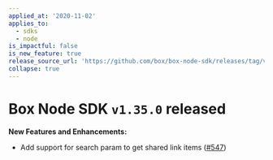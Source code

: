 ```yaml
---
applied_at: '2020-11-02'
applies_to:
  - sdks
  - node
is_impactful: false
is_new_feature: true
release_source_url: 'https://github.com/box/box-node-sdk/releases/tag/v1.35.0'
collapse: true
---
```


# Box Node SDK `v1.35.0` released

**New Features and Enhancements:**

- Add support for search param to get shared link items ([#547][1])

[1]: https://github.com/box/box-node-sdk/issues/547
